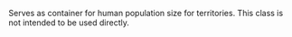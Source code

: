 Serves as container for human population size for territories. This class is not intended to be used directly.
